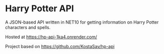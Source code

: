 # Harry Potter API

A JSON-based API written in NET10 for getting information on Harry Potter characters and spells. 

Hosted at https://hp-api-1ka4.onrender.com/

Project based on https://github.com/KostaSav/hp-api
